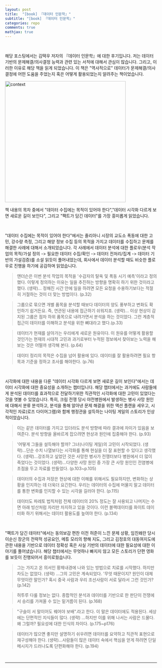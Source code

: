 ```yaml
---
layout: post
title:  "[book] 『데이터 인문학』"
subtitle: "[book] 『데이터 인문학』"
categories: repo
comments: true
mathjax: true
---
```


<br>

해당 포스팅에서는 김택우 저자의 『데이터 인문학』에 대한 후기입니다.
저는 데이터 기반의 문제해결/의사결정 능력과 관련 있는 서적에 대해서 관심이 많습니다.
그리고, 이러한 이유로 해당 책을 읽게 되었습니다.
이 책은 "역사적으로" 데이터가 문제해결/의사결정에 어떤 도움을 주었는지 혹은 어떻게 활용되었는지 알려주는 책이었습니다.

<img width="400" alt="context" src="https://user-images.githubusercontent.com/53929665/180629582-24107768-1a37-491d-af67-8cd90dc108ba.jpg">

<br>

책 내용의 목차 중에서 "데이터 수집에는 목적이 있어야 한다","데이터 시각화 다르게 보면 새로운 길이 보인다", 그리고 "팩트가 담긴 데이터"를 가장 흥미롭게 읽었습니다.

<br>

"데이터 수집에는 목적이 있어야 한다"에서는 줄리아니 시장의 교도소 폭동에 대한 고민, 강수량 측정, 그리고 해양 정보 수집 등의 목적을 가지고 데이터를 수집하고 문제를 해결한 사례에 대해서 소개되었습니다.
각 사례에서 데이터 분석에 대한 플로우(분석 작업의 목적/가설 정의 -> 필요한 데이터 수집/확인 -> 데이터 전처리/집계 -> 데이터 기반의 가설검증)를 소설 읽듯이 풀어내었는데, 
회사에서 데이터 분석할 때도 비슷한 플로우로 진행을 하기에 공감하며 읽었습니다.

> 앤더슨은 이번 분석 작업의 목적을 '수감자의 탈옥 및 폭동 시기 예측'이라고 정의했다.
> 이렇게 정의하는 이유는 일을 추진하는 방향을 명확히 하기 위한 것이라고 했다.
> (생략)... 정해진 시간 안에 일을 하려면 모든 요청을 수용하기보다는 적절히 거절하는 것이 더 맞는 방법이다. (p.32)

> 그룹으로 묶으면 개별 품목을 분석할 때보다 데이터의 양도 풍부하고 변화도 확인하기 쉽거든요. 즉, 연관된 내용에 접근하기 쉬워지죠. 
> (생략)... 이상 현상이 감지된 그룹은 점차 하위 품목으로 내려가면서 분석을 하는 것이었다.
> 그런 계층적 접근이 데이터를 이해하고 분석을 위한 뼈대라고 했다.(p.33)

> 데이터가 현재를 살아가는 우리에게 새로운 원유이다. 
> 이 원유를 어떻게 활용할 것인가는 현재의 시대적 고민과 과거로부터 누적된 정보에서 찾아보는 노력을 해 보는 것은 어떨까 생각해 본다. (p.64)

> 데이터 정리의 목적은 수집을 넘어 활용에 있다.
> 데이터를 잘 활용하려면 필요 항목과 기준을 정하고 조사를 해야한다. (p.76)

<br>

시각화에 대한 내용을 다룬 "데이터 시각화 다르게 보면 새로운 길이 보인다"에서는 데이터 시각화에 대한 중요성을 소개하는 챕터입니다.
해당 챕터에서는 과거에도 사람들에게 분석된 데이터를 효과적으로 전달하기위한 직관적인 시각화에 대한 고민이 있었다는 것을 엿볼 수 있었습니다.
특히, 크림 전쟁 당시 야전병원에서 발생하는 병사 사망 원인에 대해서 분류 분석하고, 
분석을 통해 알아낸 문제 해결을 위한 액션 플랜을 세우고,
시각적인 자료(로즈 다이어그램)와 함께 행정관을 설득하는 나이팅 게일의 스토리가 인상적이었습니다.

> 이는 같은 데이터를 가지고 있더라도 분석 방향에 따라 결과에 차이가 있음을 보여준다. 분석 방향을 올바르게 잡으려면 현상과 원인에 집중해야 한다. (p.93)

> '어떻게 그들을 설득해야 할까? 그녀(나이팅 게일)의 고민이 시작되었다. 
> (생략)...단순 수치 나열보다는 시각화를 통해 현실을 더 잘 표현할 수 있다고 생각했다. 
> (생략)...강조하고 싶었던 것은 사망한 병사가 전쟁터보다 병원에서 더 많이 죽었다는 것이었다.
> (생략)...다양한 사망 원인 중 가장 큰 사망 원인인 전염병에 초점을 두고 자료를 만들었다. (p.103~p.105)

> 데이터의 수집과 저장은 현상에 대한 이해를 위해서도 필요하지만, 변화하는 상황을 인지하는 데 더욱더 요긴한다. 
> 우리는 데이터의 수집에 머물지 말고 데이터를 통한 변화를 인지할 수 있는 시각을 길러야 한다. (p.115)

> 데이터도 파레토 법칙처럼 전체 데이터의 20% 정도는 잘 사용되고 나머지는 수면 아래 빙산처럼 자리만 차지하고 있을 것이다. 
> 이런 블랙데이터를 화이트 데이터화 하기 위해서는 데이터 활용도를 높여야 한다. (p.134)

<br>

"팩트가 담긴 데이터"에서는 동의보감 편찬 이전 허준이 느낀 문제 상황, 임진왜란 당시 이순신 장군의 전략적 성공요인, 메튜 모리의 향해 지도, 그리고 김정호의 대동여지도에 관한 내용을 
기반으로 데이터 정확성 혹은 사실 기반의 데이터에 대한 필요성에 대한 이야기를 풀어냈습니다. 
해당 챕터에서는 무엇하나 빠지지 않고 모든 스토리가 단편 영화를 보듯이 진행되어서 흥미로웠습니다.

> 그는 가지고 온 의서인 황제내경에 나와 있는 방법으로 치료를 시작했다. 하지만 차도는 없었다. 
> (생략) ...그의 고민은 계속되었다. '무엇 때문이지? 원인이 대체 무엇이란 말인가? 혹시 중국 사람과 우리 조선사람이 서로 달라서 그런 것인가? (p.142)
 
> 허투루 다룰 정보는 없다. 종합적인 분석과 데이터를 기반으로 한 판단이 전쟁에서 승리를 가져올 수 있는 밑거름이 된다. (p.168) 

> "구슬이 서 말이어도 꿰어야 보배".라고 한다. 이 말은 데이터에도 적용된다.
> 세상에는 단편적인 지식들이 많다. 
> (생략) ...하지만 이를 위해 나서는 사람은 드물다. 왜 그럴까? 필요성에 대한 인식의 차이다. (p.175~p176)

> 데이터가 많으면 좋지만 설명하기 쉬우려면 데이터를 요약하고 직관적 표현으로 재구성해야 한다. 
> (생략)...사람들이 많은 데이터 속에서 핵심을 얻게 하려면 단일 메시지가 드러나도록 단편화해야 한다. (p.194)

<br>

---

